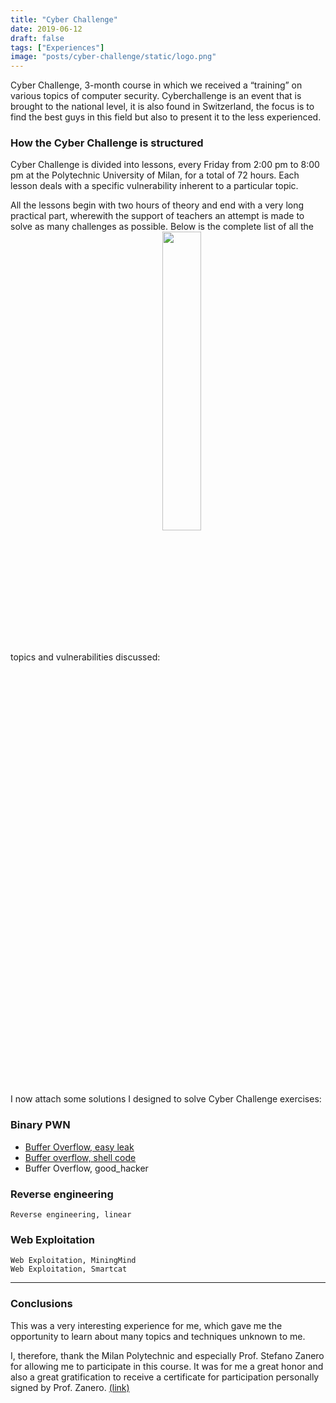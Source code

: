 ```yaml
---
title: "Cyber Challenge"
date: 2019-06-12
draft: false
tags: ["Experiences"]
image: "posts/cyber-challenge/static/logo.png"
---
```


Cyber Challenge, 3-month course in which we received a “training” on various topics of computer security.
Cyberchallenge is an event that is brought to the national level, it is also found in Switzerland, the focus is to find the best guys in this field but also to present it to the less experienced.

### How the Cyber Challenge is structured

Cyber ​​Challenge is divided into lessons, every Friday from 2:00 pm to 8:00 pm at the Polytechnic University of Milan, for a total of 72 hours.
Each lesson deals with a specific vulnerability inherent to a particular topic.

All the lessons begin with two hours of theory and end with a very long practical part, wherewith the support of teachers an attempt is made to solve as many challenges as possible.
Below is the complete list of all the topics and vulnerabilities discussed:
<img src="posts/cyber-challenge/static/summary.png" width="35%" height="35%" align="center" class="center">


I now attach some solutions I designed to solve Cyber ​​Challenge exercises:

### Binary PWN

* [Buffer Overflow, easy leak](/pages/cyber-challenge/easy-leak/)
* [Buffer overflow, shell code](/pages/cyber-challenge/shell-code/)
* Buffer Overflow, good_hacker

### Reverse engineering

    Reverse engineering, linear

### Web Exploitation

    Web Exploitation, MiningMind
    Web Exploitation, Smartcat

<hr>

### Conclusions
This was a very interesting experience for me, which gave me the opportunity to learn about many topics and techniques unknown to me.

I, therefore, thank the Milan Polytechnic and especially Prof. Stefano Zanero for allowing me to participate in this course.
It was for me a great honor and also a great gratification to receive a certificate for participation personally signed by Prof. Zanero. [(link)](/static/cert/cyberchallenge.pdf)
